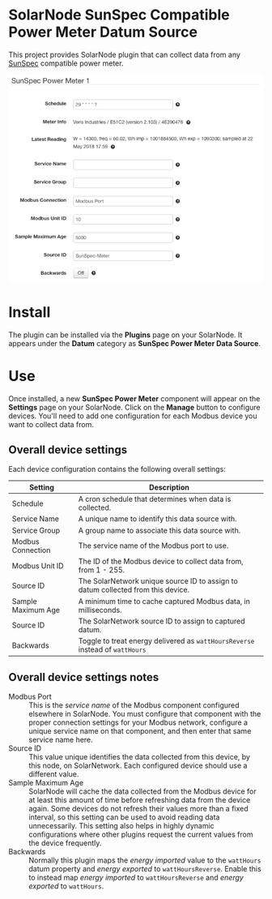 # SolarNode SunSpec Compatible Power Meter Datum Source

This project provides SolarNode plugin that can collect data from any [SunSpec][suns]
compatible power meter.

![settings](docs/solarnode-sunspec-meter-device-settings.png)

# Install

The plugin can be installed via the **Plugins** page on your SolarNode. It
appears under the **Datum** category as **SunSpec Power Meter Data Source**.

# Use

Once installed, a new **SunSpec Power Meter** component will
appear on the **Settings** page on your SolarNode. Click on the **Manage**
button to configure devices. You'll need to add one configuration for each
Modbus device you want to collect data from.

## Overall device settings

Each device configuration contains the following overall settings:

| Setting            | Description                                                                      |
|--------------------|----------------------------------------------------------------------------------|
| Schedule           | A cron schedule that determines when data is collected.                          |
| Service Name       | A unique name to identify this data source with.                                 |
| Service Group      | A group name to associate this data source with.                                 |
| Modbus Connection  | The service name of the Modbus port to use.                                      |
| Modbus Unit ID     | The ID of the Modbus device to collect data from, from 1 - 255.                  |
| Source ID          | The SolarNetwork unique source ID to assign to datum collected from this device. |
| Sample Maximum Age | A minimum time to cache captured Modbus data, in milliseconds.                   |
| Source ID          | The SolarNetwork source ID to assign to captured datum.                          |
| Backwards          | Toggle to treat energy delivered as `wattHoursReverse` instead of `wattHours`    |

## Overall device settings notes

<dl>
	<dt>Modbus Port</dt>
	<dd>This is the <i>service name</i> of the Modbus component configured elsewhere
	in SolarNode. You must configure that component with the proper connection settings
	for your Modbus network, configure a unique service name on that component, and then
	enter that same service name here.</dd>
	<dt>Source ID</dt>
	<dd>This value unique identifies the data collected from this device, by this node,
	 on SolarNetwork. Each configured device should use a different value.</dd>
	<dt>Sample Maximum Age</dt>
	<dd>SolarNode will cache the data collected from the Modbus device for at least
	this amount of time before refreshing data from the device again. Some devices
	do not refresh their values more than a fixed interval, so this setting can be
	used to avoid reading data unnecessarily. This setting also helps in highly
	dynamic configurations where other plugins request the current values from
	the device frequently.</dd>
	<dt>Backwards</dt>
	<dd>Normally this plugin maps the <i>energy imported</i> value to the <code>wattHours</code>
	datum property and <i>energy exported</i> to <code>wattHoursReverse</code>. Enable this to instead
	map <i>energy imported</i> to <code>wattHoursReverse</code> and <i>energy exported</i>
	to <code>wattHours</code>.</dd>
</dl>

 [suns]: https://sunspec.org/
